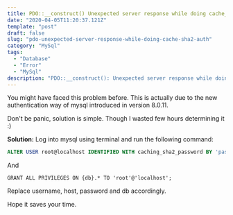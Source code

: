 ```yaml
---
title: PDO::__construct() Unexpected server response while doing cache_sha2 auth 109
date: "2020-04-05T11:20:37.121Z"
template: "post"
draft: false
slug: "pdo-unexpected-server-response-while-doing-cache-sha2-auth"
category: "MySql"
tags:
  - "Database"
  - "Error"
  - "MySql"
description: "PDO::__construct(): Unexpected server response while doing cache_sha2 auth: 109"
---
```


You might have faced this problem before. This is actually due to the new authentication way of mysql introduced in version 8.0.11.

Don't be panic, solution is simple. Though I wasted few hours determining it :)

**Solution:** Log into mysql using terminal and run the following command:

```sql
ALTER USER root@localhost IDENTIFIED WITH caching_sha2_password BY 'password';
```

And

```sql{numberLines: true}
GRANT ALL PRIVILEGES ON {db}.* TO 'root'@'localhost';
```

Replace username, host, password and db accordingly.

Hope it saves your time.